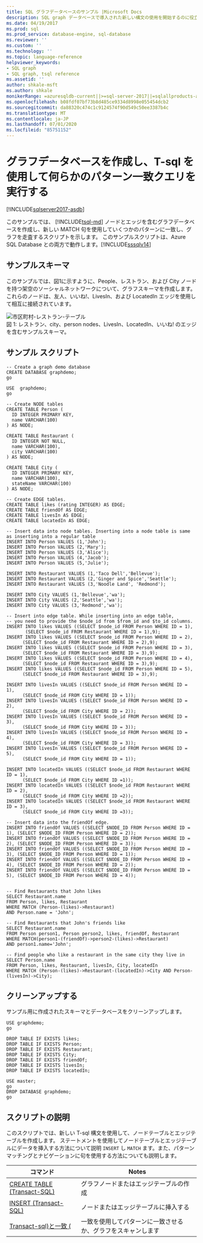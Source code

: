 ```yaml
---
title: SQL グラフデータベースのサンプル |Microsoft Docs
description: SQL graph データベースで導入された新しい構文の使用を開始するのに役立つクイックサンプルです。
ms.date: 04/19/2017
ms.prod: sql
ms.prod_service: database-engine, sql-database
ms.reviewer: ''
ms.custom: ''
ms.technology: ''
ms.topic: language-reference
helpviewer_keywords:
- SQL graph
- SQL graph, tsql reference
ms.assetid: ''
author: shkale-msft
ms.author: shkale
monikerRange: =azuresqldb-current||>=sql-server-2017||=sqlallproducts-allversions||>=sql-server-linux-2017||=azuresqldb-mi-current
ms.openlocfilehash: b08fdf07bf73b8d485ce9334d8998e055454dcb2
ms.sourcegitcommit: da88320c474c1c9124574f90d549c50ee3387b4c
ms.translationtype: MT
ms.contentlocale: ja-JP
ms.lasthandoff: 07/01/2020
ms.locfileid: "85751152"
---
```

# <a name="create-a-graph-database-and-run-some-pattern-matching-queries-using-t-sql"></a>グラフデータベースを作成し、T-sql を使用して何らかのパターン一致クエリを実行する

[!INCLUDE[sqlserver2017-asdb](../../includes/applies-to-version/sqlserver2017-asdb.md)]

このサンプルでは、 [!INCLUDE[tsql-md](../../includes/tsql-md.md)] ノードとエッジを含むグラフデータベースを作成し、新しい MATCH 句を使用していくつかのパターンに一致し、グラフを走査するスクリプトを示します。 このサンプルスクリプトは、Azure SQL Database との両方で動作します。[!INCLUDE[sssqlv14](../../includes/sssqlv14-md.md)]  

## <a name="sample-schema"></a>サンプルスキーマ

このサンプルでは、図1に示すように、People、レストラン、および City ノードを持つ架空のソーシャルネットワークについて、グラフスキーマを作成します。 これらのノードは、友人、いいね!、LivesIn、および LocatedIn エッジを使用して相互に接続されています。

![市区町村-レストラン-テーブル](../../relational-databases/graphs/media/person-cities-restaurants-tables.png "Sql グラフデータベースのサンプル")  
図 1: レストラン、city、person nodes、LivesIn、LocatedIn、いいね! のエッジを含むサンプルスキーマ。

## <a name="sample-script"></a>サンプル スクリプト

```
-- Create a graph demo database
CREATE DATABASE graphdemo;
go

USE  graphdemo;
go

-- Create NODE tables
CREATE TABLE Person (
  ID INTEGER PRIMARY KEY,
  name VARCHAR(100)
) AS NODE;

CREATE TABLE Restaurant (
  ID INTEGER NOT NULL,
  name VARCHAR(100),
  city VARCHAR(100)
) AS NODE;

CREATE TABLE City (
  ID INTEGER PRIMARY KEY,
  name VARCHAR(100),
  stateName VARCHAR(100)
) AS NODE;

-- Create EDGE tables. 
CREATE TABLE likes (rating INTEGER) AS EDGE;
CREATE TABLE friendOf AS EDGE;
CREATE TABLE livesIn AS EDGE;
CREATE TABLE locatedIn AS EDGE;

-- Insert data into node tables. Inserting into a node table is same as inserting into a regular table
INSERT INTO Person VALUES (1,'John');
INSERT INTO Person VALUES (2,'Mary');
INSERT INTO Person VALUES (3,'Alice');
INSERT INTO Person VALUES (4,'Jacob');
INSERT INTO Person VALUES (5,'Julie');

INSERT INTO Restaurant VALUES (1,'Taco Dell','Bellevue');
INSERT INTO Restaurant VALUES (2,'Ginger and Spice','Seattle');
INSERT INTO Restaurant VALUES (3,'Noodle Land', 'Redmond');

INSERT INTO City VALUES (1,'Bellevue','wa');
INSERT INTO City VALUES (2,'Seattle','wa');
INSERT INTO City VALUES (3,'Redmond','wa');

-- Insert into edge table. While inserting into an edge table,
-- you need to provide the $node_id from $from_id and $to_id columns.
INSERT INTO likes VALUES ((SELECT $node_id FROM Person WHERE ID = 1), 
       (SELECT $node_id FROM Restaurant WHERE ID = 1),9);
INSERT INTO likes VALUES ((SELECT $node_id FROM Person WHERE ID = 2), 
      (SELECT $node_id FROM Restaurant WHERE ID = 2),9);
INSERT INTO likes VALUES ((SELECT $node_id FROM Person WHERE ID = 3), 
      (SELECT $node_id FROM Restaurant WHERE ID = 3),9);
INSERT INTO likes VALUES ((SELECT $node_id FROM Person WHERE ID = 4), 
      (SELECT $node_id FROM Restaurant WHERE ID = 3),9);
INSERT INTO likes VALUES ((SELECT $node_id FROM Person WHERE ID = 5), 
      (SELECT $node_id FROM Restaurant WHERE ID = 3),9);

INSERT INTO livesIn VALUES ((SELECT $node_id FROM Person WHERE ID = 1),
      (SELECT $node_id FROM City WHERE ID = 1));
INSERT INTO livesIn VALUES ((SELECT $node_id FROM Person WHERE ID = 2),
      (SELECT $node_id FROM City WHERE ID = 2));
INSERT INTO livesIn VALUES ((SELECT $node_id FROM Person WHERE ID = 3),
      (SELECT $node_id FROM City WHERE ID = 3));
INSERT INTO livesIn VALUES ((SELECT $node_id FROM Person WHERE ID = 4),
      (SELECT $node_id FROM City WHERE ID = 3));
INSERT INTO livesIn VALUES ((SELECT $node_id FROM Person WHERE ID = 5),
      (SELECT $node_id FROM City WHERE ID = 1));

INSERT INTO locatedIn VALUES ((SELECT $node_id FROM Restaurant WHERE ID = 1),
      (SELECT $node_id FROM City WHERE ID =1));
INSERT INTO locatedIn VALUES ((SELECT $node_id FROM Restaurant WHERE ID = 2),
      (SELECT $node_id FROM City WHERE ID =2));
INSERT INTO locatedIn VALUES ((SELECT $node_id FROM Restaurant WHERE ID = 3),
      (SELECT $node_id FROM City WHERE ID =3));

-- Insert data into the friendOf edge.
INSERT INTO friendOf VALUES ((SELECT $NODE_ID FROM Person WHERE ID = 1), (SELECT $NODE_ID FROM Person WHERE ID = 2));
INSERT INTO friendOf VALUES ((SELECT $NODE_ID FROM Person WHERE ID = 2), (SELECT $NODE_ID FROM Person WHERE ID = 3));
INSERT INTO friendOf VALUES ((SELECT $NODE_ID FROM Person WHERE ID = 3), (SELECT $NODE_ID FROM Person WHERE ID = 1));
INSERT INTO friendOf VALUES ((SELECT $NODE_ID FROM Person WHERE ID = 4), (SELECT $NODE_ID FROM Person WHERE ID = 2));
INSERT INTO friendOf VALUES ((SELECT $NODE_ID FROM Person WHERE ID = 5), (SELECT $NODE_ID FROM Person WHERE ID = 4));


-- Find Restaurants that John likes
SELECT Restaurant.name
FROM Person, likes, Restaurant
WHERE MATCH (Person-(likes)->Restaurant)
AND Person.name = 'John';

-- Find Restaurants that John's friends like
SELECT Restaurant.name 
FROM Person person1, Person person2, likes, friendOf, Restaurant
WHERE MATCH(person1-(friendOf)->person2-(likes)->Restaurant)
AND person1.name='John';

-- Find people who like a restaurant in the same city they live in
SELECT Person.name
FROM Person, likes, Restaurant, livesIn, City, locatedIn
WHERE MATCH (Person-(likes)->Restaurant-(locatedIn)->City AND Person-(livesIn)->City);
```

## <a name="clean-up"></a>クリーンアップする  
サンプル用に作成されたスキーマとデータベースをクリーンアップします。

```
USE graphdemo;
go

DROP TABLE IF EXISTS likes;
DROP TABLE IF EXISTS Person;
DROP TABLE IF EXISTS Restaurant;
DROP TABLE IF EXISTS City;
DROP TABLE IF EXISTS friendOf;
DROP TABLE IF EXISTS livesIn;
DROP TABLE IF EXISTS locatedIn;

USE master;
go
DROP DATABASE graphdemo;
go
```

## <a name="script-explanation"></a>スクリプトの説明  
このスクリプトでは、新しい T-sql 構文を使用して、ノードテーブルとエッジテーブルを作成します。 ステートメントを使用してノードテーブルとエッジテーブルにデータを挿入する方法について説明 `INSERT` し `MATCH` ます。また、パターンマッチングとナビゲーションに句を使用する方法についても説明します。

|コマンド    |Notes
|---  |---  |
|[CREATE TABLE &#40;Transact-SQL&#41;](../../t-sql/statements/create-table-sql-graph.md)  |グラフノードまたはエッジテーブルの作成  |
|[INSERT &#40;Transact-SQL&#41;](../../t-sql/statements/insert-sql-graph.md)  |ノードまたはエッジテーブルに挿入する  |
|[Transact-sql&#41;と一致 &#40;](../../t-sql/queries/match-sql-graph.md)  |一致を使用してパターンに一致させるか、グラフをスキャンします  |
